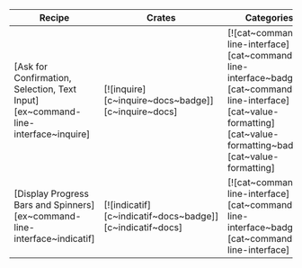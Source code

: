 | Recipe | Crates | Categories |
|--------|--------|------------|
| [Ask for Confirmation, Selection, Text Input][ex~command-line-interface~inquire] | [![inquire][c~inquire~docs~badge]][c~inquire~docs] | [![cat~command-line-interface][cat~command-line-interface~badge]][cat~command-line-interface] [![cat~value-formatting][cat~value-formatting~badge]][cat~value-formatting] |
| [Display Progress Bars and Spinners][ex~command-line-interface~indicatif] | [![indicatif][c~indicatif~docs~badge]][c~indicatif~docs] | [![cat~command-line-interface][cat~command-line-interface~badge]][cat~command-line-interface] |
